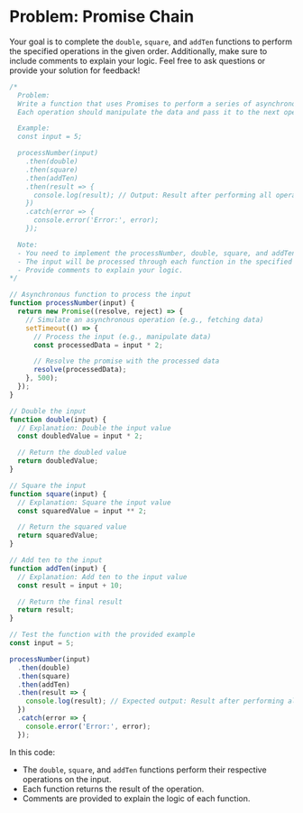 # Problem: Promise Chain

Your goal is to complete the `double`, `square`, and `addTen` functions to perform the specified operations in the given order. Additionally, make sure to include comments to explain your logic. Feel free to ask questions or provide your solution for feedback!

```js
/*
  Problem:
  Write a function that uses Promises to perform a series of asynchronous operations.
  Each operation should manipulate the data and pass it to the next operation in the chain.

  Example:
  const input = 5;

  processNumber(input)
    .then(double)
    .then(square)
    .then(addTen)
    .then(result => {
      console.log(result); // Output: Result after performing all operations
    })
    .catch(error => {
      console.error('Error:', error);
    });

  Note:
  - You need to implement the processNumber, double, square, and addTen functions.
  - The input will be processed through each function in the specified order.
  - Provide comments to explain your logic.
*/

// Asynchronous function to process the input
function processNumber(input) {
  return new Promise((resolve, reject) => {
    // Simulate an asynchronous operation (e.g., fetching data)
    setTimeout(() => {
      // Process the input (e.g., manipulate data)
      const processedData = input * 2;

      // Resolve the promise with the processed data
      resolve(processedData);
    }, 500);
  });
}

// Double the input
function double(input) {
  // Explanation: Double the input value
  const doubledValue = input * 2;

  // Return the doubled value
  return doubledValue;
}

// Square the input
function square(input) {
  // Explanation: Square the input value
  const squaredValue = input ** 2;

  // Return the squared value
  return squaredValue;
}

// Add ten to the input
function addTen(input) {
  // Explanation: Add ten to the input value
  const result = input + 10;

  // Return the final result
  return result;
}

// Test the function with the provided example
const input = 5;

processNumber(input)
  .then(double)
  .then(square)
  .then(addTen)
  .then(result => {
    console.log(result); // Expected output: Result after performing all operations
  })
  .catch(error => {
    console.error('Error:', error);
  });
```

In this code:

- The `double`, `square`, and `addTen` functions perform their respective operations on the input.
- Each function returns the result of the operation.
- Comments are provided to explain the logic of each function.
